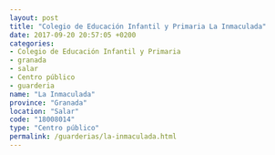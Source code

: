 ```yaml
---
layout: post
title: "Colegio de Educación Infantil y Primaria La Inmaculada"
date: 2017-09-20 20:57:05 +0200
categories:
- Colegio de Educación Infantil y Primaria
- granada
- salar
- Centro público
- guarderia
name: "La Inmaculada"
province: "Granada"
location: "Salar"
code: "18008014"
type: "Centro público"
permalink: /guarderias/la-inmaculada.html
---
```


